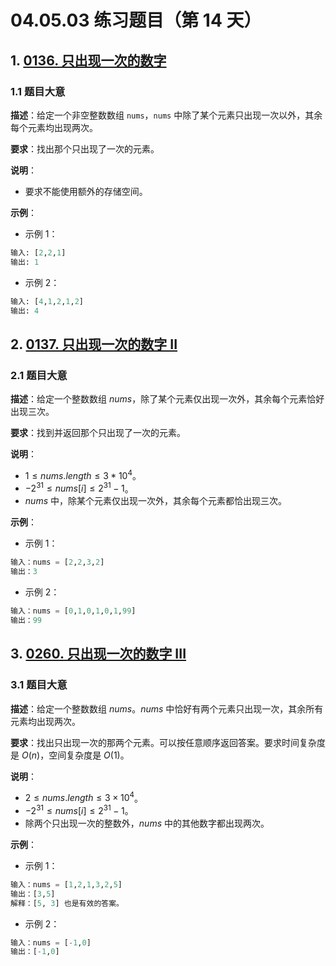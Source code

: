 # 04.05.03 练习题目（第 14 天）

## 1. [0136. 只出现一次的数字](https://leetcode.cn/problems/single-number/)

### 1.1 题目大意

**描述**：给定一个非空整数数组 `nums`，`nums` 中除了某个元素只出现一次以外，其余每个元素均出现两次。

**要求**：找出那个只出现了一次的元素。

**说明**：

- 要求不能使用额外的存储空间。

**示例**：

- 示例 1：

```Python
输入: [2,2,1]
输出: 1
```

- 示例 2：

```Python
输入: [4,1,2,1,2]
输出: 4
```

## 2. [0137. 只出现一次的数字 II](https://leetcode.cn/problems/single-number-ii/)

### 2.1 题目大意

**描述**：给定一个整数数组 $nums$，除了某个元素仅出现一次外，其余每个元素恰好出现三次。

**要求**：找到并返回那个只出现了一次的元素。

**说明**：

- $1 \le nums.length \le 3 * 10^4$。
- $-2^{31} \le nums[i] \le 2^{31} - 1$。
- $nums$ 中，除某个元素仅出现一次外，其余每个元素都恰出现三次。

**示例**：

- 示例 1：

```Python
输入：nums = [2,2,3,2]
输出：3
```

- 示例 2：

```Python
输入：nums = [0,1,0,1,0,1,99]
输出：99
```

## 3. [0260. 只出现一次的数字 III](https://leetcode.cn/problems/single-number-iii/)

### 3.1 题目大意

**描述**：给定一个整数数组 $nums$。$nums$ 中恰好有两个元素只出现一次，其余所有元素均出现两次。

**要求**：找出只出现一次的那两个元素。可以按任意顺序返回答案。要求时间复杂度是 $O(n)$，空间复杂度是 $O(1)$。

**说明**：

- $2 \le nums.length \le 3 \times 10^4$。
- $-2^{31} \le nums[i] \le 2^{31} - 1$。
- 除两个只出现一次的整数外，$nums$ 中的其他数字都出现两次。

**示例**：

- 示例 1：

```Python
输入：nums = [1,2,1,3,2,5]
输出：[3,5]
解释：[5, 3] 也是有效的答案。
```

- 示例 2：

```Python
输入：nums = [-1,0]
输出：[-1,0]
```
